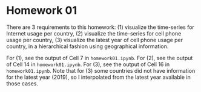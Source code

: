 # Homework 01

There are 3 requirements to this homework: (1) visualize the time-series for Internet usage per country, (2) visualize the time-series for cell phone usage per country, (3) visualize the latest year of cell phone usage per country, in a hierarchical fashion using geographical information.

For (1), see the output of Cell 7 in `homework01.ipynb`. For (2), see the output of Cell 14 in `homework01.ipynb`. For (3), see the output of Cell 16 in `homework01.ipynb`. Note that for (3) some countries did not have information for the latest year (2019), so I interpolated from the latest year available in those cases.